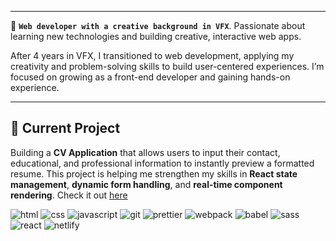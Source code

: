 <hr>

👋 **`Web developer with a creative background in VFX`**. Passionate about learning new technologies and building creative, interactive web apps.

After 4 years in VFX, I transitioned to web development, applying my creativity and problem-solving skills to build user-centered experiences. I’m focused on growing as a front-end developer and gaining hands-on experience.

<hr>

## 🔭 Current Project

Building a **CV Application** that allows users to input their contact, educational, and professional information to instantly preview a formatted resume. This project is helping me strengthen my skills in **React state management**, **dynamic form handling**, and **real-time component rendering**.
Check it out [here](https://github.com/chajoy/cv-application)

<div>
  <img alt="html" src="https://img.shields.io/badge/HTML5-black?style=for-the-badge&logo=html5&logoColor=black&labelColor=%23E34F26&color=%23E34F26">
  <img alt="css" src="https://img.shields.io/badge/CSS-black?style=for-the-badge&logo=csswizardry&logoColor=black&labelColor=%23F43059&color=%23F43059">
  <img alt="javascript" src="https://img.shields.io/badge/Javascript-black?style=for-the-badge&logo=javascript&logoColor=black&labelColor=%23F7DF1E&color=%23F7DF1E">
  <img alt="git" src="https://img.shields.io/badge/git-black?style=for-the-badge&logo=git&logoColor=black&labelColor=%23F05032&color=%23F05032">
  <img alt="prettier" src="https://img.shields.io/badge/prettier-black?style=for-the-badge&logo=prettier&logoColor=black&labelColor=%23F7B93E&color=%23F7B93E">
  <img alt="webpack" src="https://img.shields.io/badge/webpack-black?style=for-the-badge&logo=webpack&logoColor=black&labelColor=%238DD6F9&color=%238DD6F9">
  <img alt="babel" src="https://img.shields.io/badge/babel-black?style=for-the-badge&logo=babel&logoColor=black&labelColor=%23F9DC3E&color=%23F9DC3E">
  <img alt="sass" src="https://img.shields.io/badge/sass-black?style=for-the-badge&logo=sass&logoColor=black&labelColor=%23CC6699&color=%23CC6699">
  <img alt="react" src="https://img.shields.io/badge/react-black?style=for-the-badge&logo=react&logoColor=black&labelColor=%2361DAFB&color=%2361DAFB">
  <img alt="netlify" src="https://img.shields.io/badge/netlify-black?style=for-the-badge&logo=netlify&logoColor=black&labelColor=%2300C7B7&color=%2300C7B7">
</div>







